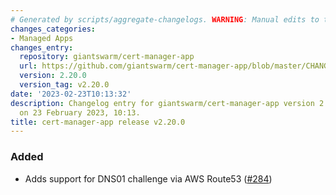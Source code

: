 ```yaml
---
# Generated by scripts/aggregate-changelogs. WARNING: Manual edits to this files will be overwritten.
changes_categories:
- Managed Apps
changes_entry:
  repository: giantswarm/cert-manager-app
  url: https://github.com/giantswarm/cert-manager-app/blob/master/CHANGELOG.md#2200---2023-02-20
  version: 2.20.0
  version_tag: v2.20.0
date: '2023-02-23T10:13:32'
description: Changelog entry for giantswarm/cert-manager-app version 2.20.0, published
  on 23 February 2023, 10:13.
title: cert-manager-app release v2.20.0
---
```


### Added
- Adds support for DNS01 challenge via AWS Route53 ([#284](https://github.com/giantswarm/cert-manager-app/pull/292))
